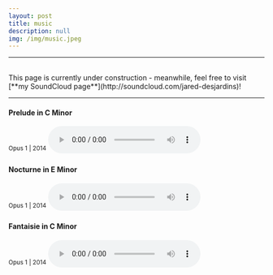 ```yaml
---
layout: post
title: music
description: null
img: /img/music.jpeg
---
```


***
<br>
This page is currently under construction - meanwhile, feel free to visit [**my SoundCloud page**](http://soundcloud.com/jared-desjardins)!

<br>

***
<sub></sub>
<h4>Prelude in C Minor</h4>
<sup>Opus 1 | 2014</sup>
<audio controls>
  <source src="http://jared-desjardins.github.io/music/prelude.mp3" type="audio/mpeg">
Your browser unfortunately does not support the audio element.
</audio>

<h4>Nocturne in E Minor</h4>
<sup>Opus 1 | 2014</sup>  
<audio controls>
  <source src="http://jared-desjardins.github.io/music/nocturne.mp3" type="audio/mpeg">
Your browser unfortunately does not support the audio element.
</audio>

<h4>Fantaisie in C Minor</h4>
<sup>Opus 1 | 2014</sup>  
<audio controls>
  <source src="http://jared-desjardins.github.io/music/fantaisie.mp3" type="audio/mpeg">
Your browser unfortunately does not support the audio element.
</audio>
